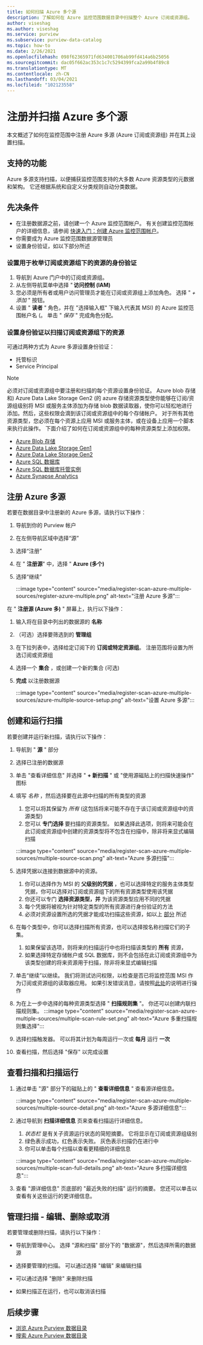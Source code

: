 ```yaml
---
title: 如何扫描 Azure 多个源
description: 了解如何在 Azure 监控范围数据目录中扫描整个 Azure 订阅或资源组。
author: viseshag
ms.author: viseshag
ms.service: purview
ms.subservice: purview-data-catalog
ms.topic: how-to
ms.date: 2/26/2021
ms.openlocfilehash: 098f62365971fd634001706ab99fd414a6b25056
ms.sourcegitcommit: dac05f662ac353c1c7c5294399fca2a99b4f89c8
ms.translationtype: MT
ms.contentlocale: zh-CN
ms.lasthandoff: 03/04/2021
ms.locfileid: "102123558"
---
```

# <a name="register-and-scan-azure-multiple-sources"></a>注册并扫描 Azure 多个源

本文概述了如何在监控范围中注册 Azure 多源 (Azure 订阅或资源组) 并在其上设置扫描。

## <a name="supported-capabilities"></a>支持的功能

Azure 多源支持扫描，以便捕获监控范围支持的大多数 Azure 资源类型的元数据和架构。 它还根据系统和自定义分类规则自动分类数据。

## <a name="prerequisites"></a>先决条件

- 在注册数据源之前，请创建一个 Azure 监控范围帐户。 有关创建监控范围帐户的详细信息，请参阅 [快速入门：创建 Azure 监控范围帐户](create-catalog-portal.md)。
- 你需要成为 Azure 监控范围数据源管理员
- 设置身份验证，如以下部分所述

### <a name="setting-up-authentication-for-enumerating-resources-under-a-subscription-or-resource-group"></a>设置用于枚举订阅或资源组下的资源的身份验证

1. 导航到 Azure 门户中的订阅或资源组。  
1. 从左侧导航菜单中选择 " **访问控制 (IAM)**   
1. 您必须是所有者或用户访问管理员才能在订阅或资源组上添加角色。 选择 " *+ 添加* " 按钮。 
1. 设置 " **读者** " 角色，并在 "选择输入框" 下输入代表其 MSI) 的 Azure 监控范围帐户名 (。 单击 " *保存* " 完成角色分配。

### <a name="setting-up-authentication-to-scan-resources-under-a-subscription-or-resource-group"></a>设置身份验证以扫描订阅或资源组下的资源

可通过两种方式为 Azure 多源设置身份验证：

- 托管标识
- Service Principal

> [!NOTE]
> 必须对订阅或资源组中要注册和扫描的每个资源设置身份验证。 Azure blob 存储和) Azure Data Lake Storage Gen2 (的 azure 存储资源类型使你能够在订阅/资源组级别将 MSI 或服务主体添加为存储 blob 数据读取器，使你可以轻松地进行添加。然后，这些权限会滴到该订阅或资源组中的每个存储帐户。 对于所有其他资源类型，您必须在每个资源上应用 MSI 或服务主体，或在设备上应用一个脚本来执行此操作。 下面介绍了如何在订阅或资源组中的每种资源类型上添加权限。
    
- [Azure Blob 存储](register-scan-azure-blob-storage-source.md#setting-up-authentication-for-a-scan)
- [Azure Data Lake Storage Gen1](register-scan-adls-gen1.md#setting-up-authentication-for-a-scan)
- [Azure Data Lake Storage Gen2](register-scan-adls-gen2.md#setting-up-authentication-for-a-scan)
- [Azure SQL 数据库](register-scan-azure-sql-database.md)
- [Azure SQL 数据库托管实例](register-scan-azure-sql-database-managed-instance.md#setting-up-authentication-for-a-scan)
- [Azure Synapse Analytics](register-scan-azure-synapse-analytics.md#setting-up-authentication-for-a-scan)
 
## <a name="register-an-azure-multiple-source"></a>注册 Azure 多源

若要在数据目录中注册新的 Azure 多源，请执行以下操作：

1. 导航到你的 Purview 帐户
1. 在左侧导航区域中选择“源”
1. 选择“注册”
1. 在 " **注册源**" 中，选择 " **Azure (多个)**
1. 选择“继续”

   :::image type="content" source="media/register-scan-azure-multiple-sources/register-azure-multiple.png" alt-text="注册 Azure 多源":::

在 " **注册源 (Azure 多)** " 屏幕上，执行以下操作：

1. 输入将在目录中列出的数据源的 **名称** 
1. （可选）选择要筛选到的 **管理组**
1. 在下拉列表中，选择给定订阅下的 **订阅或特定资源组**。 注册范围将设置为所选订阅或资源组  
1. 选择一个 **集合** ，或创建一个新的集合 (可选) 
1. **完成** 以注册数据源

   :::image type="content" source="media/register-scan-azure-multiple-sources/azure-multiple-source-setup.png" alt-text="设置 Azure 多源":::

## <a name="creating-and-running-a-scan"></a>创建和运行扫描

若要创建并运行新扫描，请执行以下操作：

1. 导航到 " **源** " 部分

1. 选择已注册的数据源

1. 单击 "查看详细信息" 并选择 " **+ 新扫描** " 或 "使用源磁贴上的扫描快速操作" 图标

1. 填写 *名称* ，然后选择要在此源中扫描的所有类型的资源

    1. 您可以将其保留为 *所有* (这包括将来可能不存在于该订阅或资源组中的资源类型) 
    1. 您可以 **专门选择** 要扫描的资源类型。 如果选择此选项，则将来可能会在此订阅或资源组中创建的资源类型将不包含在扫描中，除非将来显式编辑扫描
    
    :::image type="content" source="media/register-scan-azure-multiple-sources/multiple-source-scan.png" alt-text="Azure 多源扫描":::

1. 选择凭据以连接到数据源中的资源。 
    1. 你可以选择作为 MSI 的 **父级别的凭据** ，也可以选择特定的服务主体类型凭据，你可以选择对订阅或资源组下的所有资源类型使用该凭据
    1. 你还可以专门 **选择资源类型，并** 为该资源类型应用不同的凭据
    1. 每个凭据将被视为针对特定类型的所有资源进行身份验证的方法
    1. 必须对资源设置所选的凭据才能成功扫描这些资源，如以上 [部分](#setting-up-authentication-to-scan-resources-under-a-subscription-or-resource-group) 所述
1. 在每个类型中，你可以选择扫描所有资源，也可以选择按名称扫描它们的子集。
    1. 如果保留该选项，则将来的扫描运行中也将扫描该类型的 **所有** 资源，
    1. 如果选择特定存储帐户或 SQL 数据库，则不会包括在此订阅或资源组中为该类型创建的将来资源用于扫描，除非将来显式编辑扫描
 
1.  单击“继续”以继续。 我们将测试访问权限，以检查是否已将监控范围 MSI 作为订阅或资源组的读取器应用。 如果引发错误消息，请按照[此处](#setting-up-authentication-for-enumerating-resources-under-a-subscription-or-resource-group)的说明进行操作

1.  为在上一步中选择的每种资源类型选择 " **扫描规则集** "。 你还可以创建内联扫描规则集。
  :::image type="content" source="media/register-scan-azure-multiple-sources/multiple-scan-rule-set.png" alt-text="Azure 多重扫描规则集选择":::

1. 选择扫描触发器。 可以将其计划为每周运行一次或 **每月** 运行 **一次**

1. 查看扫描，然后选择 "保存" 以完成设置   

## <a name="viewing-your-scans-and-scan-runs"></a>查看扫描和扫描运行

1. 通过单击 "源" 部分下的磁贴上的 " **查看详细信息** " 查看源详细信息。 

      :::image type="content" source="media/register-scan-azure-multiple-sources/multiple-source-detail.png" alt-text="Azure 多源详细信息"::: 

1. 通过导航到 **扫描详细信息** 页来查看扫描运行详细信息。
    1. *状态栏* 是有关子资源运行状态的简短摘要。 它将显示在订阅或资源组级别
    1. 绿色表示成功，红色表示失败。 灰色表示扫描仍在进行中
    1. 你可以单击每个扫描以查看更精细的详细信息

      :::image type="content" source="media/register-scan-azure-multiple-sources/multiple-scan-full-details.png" alt-text="Azure 多扫描详细信息":::

1. 查看 "源详细信息" 页底部的 "最近失败的扫描" 运行的摘要。 您还可以单击以查看有关这些运行的更详细信息。

## <a name="manage-your-scans---edit-delete-or-cancel"></a>管理扫描 - 编辑、删除或取消
若要管理或删除扫描，请执行以下操作：

- 导航到管理中心。 选择 "源和扫描" 部分下的 "数据源"，然后选择所需的数据源

- 选择要管理的扫描。 可以通过选择 "编辑" 来编辑扫描

- 可以通过选择 "删除" 来删除扫描
- 如果扫描正在运行，也可以取消该扫描

## <a name="next-steps"></a>后续步骤

- [浏览 Azure Purview 数据目录](how-to-browse-catalog.md)
- [搜索 Azure Purview 数据目录](how-to-search-catalog.md)    
